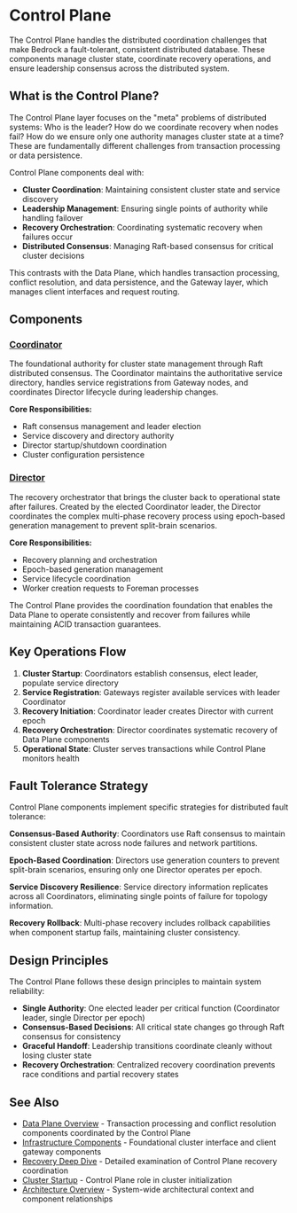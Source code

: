 # Control Plane

The Control Plane handles the distributed coordination challenges that make Bedrock a fault-tolerant, consistent distributed database. These components manage cluster state, coordinate recovery operations, and ensure leadership consensus across the distributed system.

## What is the Control Plane?

The Control Plane layer focuses on the "meta" problems of distributed systems: Who is the leader? How do we coordinate recovery when nodes fail? How do we ensure only one authority manages cluster state at a time? These are fundamentally different challenges from transaction processing or data persistence.

Control Plane components deal with:

- **Cluster Coordination**: Maintaining consistent cluster state and service discovery
- **Leadership Management**: Ensuring single points of authority while handling failover
- **Recovery Orchestration**: Coordinating systematic recovery when failures occur
- **Distributed Consensus**: Managing Raft-based consensus for critical cluster decisions

This contrasts with the Data Plane, which handles transaction processing, conflict resolution, and data persistence, and the Gateway layer, which manages client interfaces and request routing.

## Components

### [Coordinator](../deep-dives/architecture/control-plane/coordinator.md)

The foundational authority for cluster state management through Raft distributed consensus. The Coordinator maintains the authoritative service directory, handles service registrations from Gateway nodes, and coordinates Director lifecycle during leadership changes.

**Core Responsibilities:**

- Raft consensus management and leader election
- Service discovery and directory authority  
- Director startup/shutdown coordination
- Cluster configuration persistence

### [Director](../deep-dives/architecture/control-plane/director.md)

The recovery orchestrator that brings the cluster back to operational state after failures. Created by the elected Coordinator leader, the Director coordinates the complex multi-phase recovery process using epoch-based generation management to prevent split-brain scenarios.

**Core Responsibilities:**

- Recovery planning and orchestration
- Epoch-based generation management
- Service lifecycle coordination
- Worker creation requests to Foreman processes

The Control Plane provides the coordination foundation that enables the Data Plane to operate consistently and recover from failures while maintaining ACID transaction guarantees.

## Key Operations Flow

1. **Cluster Startup**: Coordinators establish consensus, elect leader, populate service directory
2. **Service Registration**: Gateways register available services with leader Coordinator  
3. **Recovery Initiation**: Coordinator leader creates Director with current epoch
4. **Recovery Orchestration**: Director coordinates systematic recovery of Data Plane components
5. **Operational State**: Cluster serves transactions while Control Plane monitors health

## Fault Tolerance Strategy

Control Plane components implement specific strategies for distributed fault tolerance:

**Consensus-Based Authority**: Coordinators use Raft consensus to maintain consistent cluster state across node failures and network partitions.

**Epoch-Based Coordination**: Directors use generation counters to prevent split-brain scenarios, ensuring only one Director operates per epoch.

**Service Discovery Resilience**: Service directory information replicates across all Coordinators, eliminating single points of failure for topology information.

**Recovery Rollback**: Multi-phase recovery includes rollback capabilities when component startup fails, maintaining cluster consistency.

## Design Principles

The Control Plane follows these design principles to maintain system reliability:

- **Single Authority**: One elected leader per critical function (Coordinator leader, single Director per epoch)
- **Consensus-Based Decisions**: All critical state changes go through Raft consensus for consistency
- **Graceful Handoff**: Leadership transitions coordinate cleanly without losing cluster state
- **Recovery Orchestration**: Centralized recovery coordination prevents race conditions and partial recovery states

## See Also

- [Data Plane Overview](data-plane.md) - Transaction processing and conflict resolution components coordinated by the Control Plane
- [Infrastructure Components](../deep-dives/architecture/infrastructure/README.md) - Foundational cluster interface and client gateway components  
- [Recovery Deep Dive](../deep-dives/recovery.md) - Detailed examination of Control Plane recovery coordination
- [Cluster Startup](../deep-dives/cluster-startup.md) - Control Plane role in cluster initialization
- [Architecture Overview](../deep-dives/architecture.md) - System-wide architectural context and component relationships
